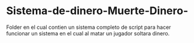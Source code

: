 # Sistema-de-dinero-Muerte-Dinero-
Folder en el cual contien un sistema completo de script para hacer funcionar un sistema en el cual al matar un jugador soltara dinero.

